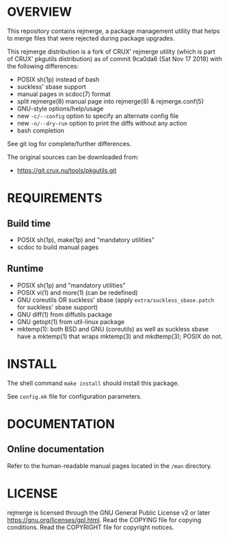 OVERVIEW
========

This repository contains rejmerge, a package management utility that
helps to merge files that were rejected during package upgrades.

This rejmerge distribution is a fork of CRUX' rejmerge utility (which
is part of CRUX' pkgutils distribution) as of commit 9ca0da6 (Sat Nov
17 2018) with the following differences:
  * POSIX sh(1p) instead of bash
  * suckless' sbase support
  * manual pages in scdoc(7) format
  * split rejmerge(8) manual page into rejmerge(8) & rejmerge.conf(5)
  * GNU-style options/help/usage
  * new `-c/--config` option to specify an alternate config file
  * new `-n/--dry-run` option to print the diffs without any action
  * bash completion

See git log for complete/further differences.

The original sources can be downloaded from:
  * https://git.crux.nu/tools/pkgutils.git


REQUIREMENTS
============

Build time
----------
  * POSIX sh(1p), make(1p) and "mandatory utilities"
  * scdoc to build manual pages

Runtime
-------
  * POSIX sh(1p) and "mandatory utilities"
  * POSIX vi(1) and more(1) (can be redefined)
  * GNU coreutils OR suckless' sbase (apply
    `extra/suckless_sbase.patch` for suckless' sbase support)
  * GNU diff(1) from diffutils package
  * GNU getopt(1) from util-linux package
  * mktemp(1): both BSD and GNU (coreutils) as well as suckless sbase
    have a mktemp(1) that wraps mktemp(3) and mkdtemp(3); POSIX do
    not.


INSTALL
=======

The shell command `make install` should install this package.

See `config.mk` file for configuration parameters.


DOCUMENTATION
=============

Online documentation
--------------------

Refer to the human-readable manual pages located in the `/man`
directory.


LICENSE
=======

rejmerge is licensed through the GNU General Public License v2 or
later <https://gnu.org/licenses/gpl.html>.
Read the COPYING file for copying conditions.
Read the COPYRIGHT file for copyright notices.
